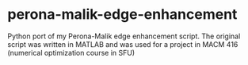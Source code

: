 # perona-malik-edge-enhancement
Python port of my Perona-Malik edge enhancement script. The original script was written in MATLAB and was used for a project in MACM 416 (numerical optimization course in SFU)

